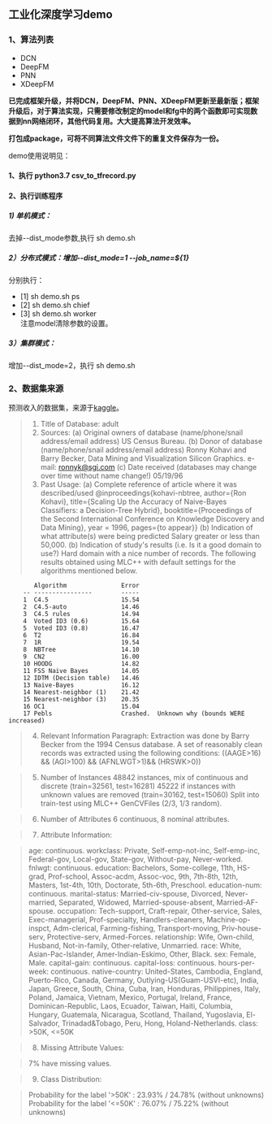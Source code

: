 ## 工业化深度学习demo

### 1、算法列表

* DCN
* DeepFM
* PNN
* XDeepFM

**已完成框架升级，并将DCN，DeepFM、PNN、XDeepFM更新至最新版；框架升级后，对于算法实现，只需要修改制定的model和fg中的两个函数即可实现数据到nn网络闭环，其他代码复用。大大提高算法开发效率。**

**打包成package，可将不同算法文件文件下的重复文件保存为一份。**

demo使用说明见：
#### 1、执行 python3.7 csv_to_tfrecord.py
#### 2、执行训练程序 
##### 1) 单机模式：
去掉--dist_mode参数,执行 sh demo.sh 
##### 2）分布式模式：增加--dist_mode=1 --job_name=${1}    
分别执行：
* [1] sh demo.sh ps
* [2] sh demo.sh chief
* [3] sh demo.sh worker    
注意model清除参数的设置。
##### 3）集群模式：
增加--dist_mode=2，执行 sh demo.sh 

### 2、数据集来源

预测收入的数据集，来源于[kaggle](https://www.kaggle.com/wenruliu/adult-income-dataset/data)。

> 1. Title of Database: adult
> 2. Sources:
   (a) Original owners of database (name/phone/snail address/email address)
       US Census Bureau.
   (b) Donor of database (name/phone/snail address/email address)
       Ronny Kohavi and Barry Becker, 
       Data Mining and Visualization
       Silicon Graphics.
       e-mail: ronnyk@sgi.com
   (c) Date received (databases may change over time without name change!)
       05/19/96
> 3. Past Usage:
   (a) Complete reference of article where it was described/used
        @inproceedings{kohavi-nbtree,
           author={Ron Kohavi},
           title={Scaling Up the Accuracy of Naive-Bayes Classifiers: a 
                  Decision-Tree Hybrid},
           booktitle={Proceedings of the Second International Conference on
                      Knowledge Discovery and Data Mining},
           year = 1996,
           pages={to appear}}
   (b) Indication of what attribute(s) were being predicted 
       Salary greater or less than 50,000.
   (b) Indication of study's results (i.e. Is it a good domain to use?)
       Hard domain with a nice number of records.
       The following results obtained using MLC++ with default settings
       for the algorithms mentioned below.
        
           Algorithm               Error
        -- ----------------        -----
        1  C4.5                    15.54
        2  C4.5-auto               14.46
        3  C4.5 rules              14.94
        4  Voted ID3 (0.6)         15.64
        5  Voted ID3 (0.8)         16.47
        6  T2                      16.84
        7  1R                      19.54
        8  NBTree                  14.10
        9  CN2                     16.00
        10 HOODG                   14.82
        11 FSS Naive Bayes         14.05
        12 IDTM (Decision table)   14.46
        13 Naive-Bayes             16.12
        14 Nearest-neighbor (1)    21.42
        15 Nearest-neighbor (3)    20.35
        16 OC1                     15.04
        17 Pebls                   Crashed.  Unknown why (bounds WERE increased)

> 4. Relevant Information Paragraph:
   Extraction was done by Barry Becker from the 1994 Census database.  A set
    of reasonably clean records was extracted using the following conditions:
    ((AAGE>16) && (AGI>100) && (AFNLWGT>1)&& (HRSWK>0))

> 5. Number of Instances
   48842 instances, mix of continuous and discrete    (train=32561, test=16281)
   45222 if instances with unknown values are removed (train=30162, test=15060)
   Split into train-test using MLC++ GenCVFiles (2/3, 1/3 random).

> 6. Number of Attributes 
   6 continuous, 8 nominal attributes.

> 7. Attribute Information: 

> age: continuous.
workclass: Private, Self-emp-not-inc, Self-emp-inc, Federal-gov, Local-gov, State-gov, Without-pay, Never-worked.
fnlwgt: continuous.
education: Bachelors, Some-college, 11th, HS-grad, Prof-school, Assoc-acdm, Assoc-voc, 9th, 7th-8th, 12th, Masters, 1st-4th, 10th, Doctorate, 5th-6th, Preschool.
education-num: continuous.
marital-status: Married-civ-spouse, Divorced, Never-married, Separated, Widowed, Married-spouse-absent, Married-AF-spouse.
occupation: Tech-support, Craft-repair, Other-service, Sales, Exec-managerial, Prof-specialty, Handlers-cleaners, Machine-op-inspct, Adm-clerical, Farming-fishing, Transport-moving, Priv-house-serv, Protective-serv, Armed-Forces.
relationship: Wife, Own-child, Husband, Not-in-family, Other-relative, Unmarried.
race: White, Asian-Pac-Islander, Amer-Indian-Eskimo, Other, Black.
sex: Female, Male.
capital-gain: continuous.
capital-loss: continuous.
hours-per-week: continuous.
native-country: United-States, Cambodia, England, Puerto-Rico, Canada, Germany, Outlying-US(Guam-USVI-etc), India, Japan, Greece, South, China, Cuba, Iran, Honduras, Philippines, Italy, Poland, Jamaica, Vietnam, Mexico, Portugal, Ireland, France, Dominican-Republic, Laos, Ecuador, Taiwan, Haiti, Columbia, Hungary, Guatemala, Nicaragua, Scotland, Thailand, Yugoslavia, El-Salvador, Trinadad&Tobago, Peru, Hong, Holand-Netherlands.
class: >50K, <=50K

> 8. Missing Attribute Values: 

>   7% have missing values.

> 9. Class Distribution: 

> Probability for the label '>50K'  : 23.93% / 24.78% (without unknowns)
 Probability for the label '<=50K' : 76.07% / 75.22% (without unknowns)


